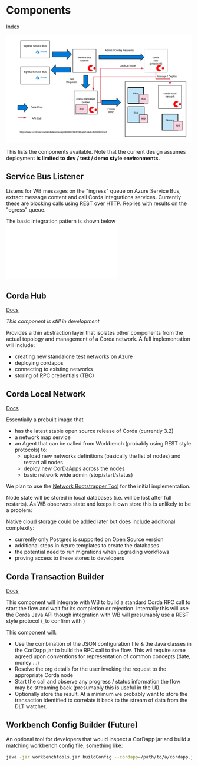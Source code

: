 # Components 
[Index](Index.md)

![Components](images/Workbench%20Integration%20-%20Components.png)

This lists the components available. Note that the current design assumes 
deployment **is limited to dev / test / demo style environments.**

## Service Bus Listener 

Listens for WB messages on the "ingress" queue on Azure Service Bus, extract 
message content and call Corda integrations services. Currently
these are blocking calls using REST over HTTP. Replies with results on the "egress"
queue. 

The basic integration pattern is shown below 
![CordaAndWorkbench](images/CordaIntegrationtoMicrosoftAzureServices%20.pdf)

 

## Corda Hub 

[Docs](../corda-hub/docs/Index.md)

_This component is still in development_

Provides a thin abstraction layer that isolates other components from 
the actual topology and management of a Corda network. A full implementation
will include:
* creating new standalone test networks on Azure
* deploying cordapps
* connecting to existing networks
* storing of RPC credentials (TBC) 


## Corda Local Network 

[Docs](../corda-local-network/docs/Index.md)

Essentially a prebuilt image that
* has the latest stable open source release of Corda (currently 3.2) 
* a network map service 
* an Agent that can be called from Workbench (probably using REST style protocols) to:
     * upload new networks definitions (basically the list of nodes) and restart all nodes
     * deploy new CorDaApps across the nodes
     * basic network wide admin (stop/start/status)
     
We plan to use the [Network Bootstrapper Tool](https://github.com/corda/corda/tree/master/tools/network-bootstrapper) for the initial implementation. 

Node state will be stored in local databases (i.e. will be lost after full restarts). As WB observers 
state and keeps it own store this is unlikely to be a problem:

Native cloud storage could be added later but does include additional complexity:
* currently only Postgres is supported on Open Source version 
* additional steps in Azure templates to create the databases
* the potential need to run migrations when upgrading workflows 
* proving access to these stores to developers

## Corda Transaction Builder 

[Docs](../corda-transaction-builder/docs/Index.md)

This component will integrate with WB to build a standard Corda RPC call to start the flow and wait for its completion 
or rejection. Internally this will use the Corda Java API though integration with WB will presumably 
use a REST style protocol (_to confirm with )

This component will:
* Use the combination of the JSON configuration file & the Java classes in the CorDapp jar to build the
RPC call to the flow. This wil require some agreed upon conventions for representation of common concepts (date,
money ...)
* Resolve the org details for the user invoking the request to the appropriate Corda node
* Start the call and observe any progress / status information the flow may be streaming back (presumably this is 
useful in the UI). 
* Optionally store the result. At a minimum we probably want to store the transaction identified to 
correlate it back to the stream of data from the DLT watcher.

## Workbench Config Builder (Future)

An optional tool for developers that would inspect a CorDapp jar and build a matching workbench 
config file, something like: 

```bash
java -jar workbenchtools.jar buildConfig --cordapp=/path/to/a/cordapp.jar

```

